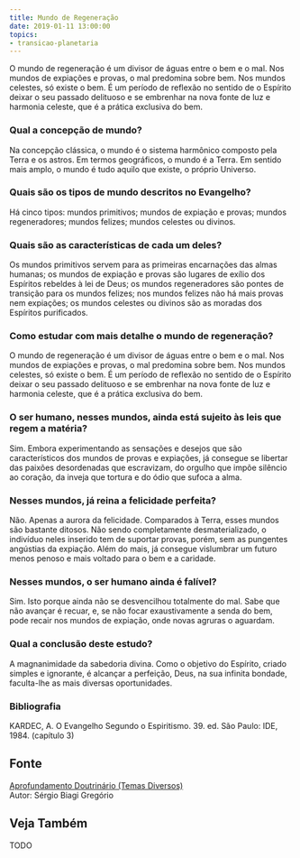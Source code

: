 ```yaml
---
title: Mundo de Regeneração
date: 2019-01-11 13:00:00
topics: 
- transicao-planetaria
---
```


O mundo de regeneração é um divisor de águas entre o bem e o mal. Nos
mundos de expiações e provas, o mal predomina sobre bem. Nos mundos
celestes, só existe o bem. É um período de reflexão no sentido de o
Espírito deixar o seu passado delituoso e se embrenhar na nova fonte de
luz e harmonia celeste, que é a prática exclusiva do bem.

### Qual a concepção de mundo?
Na concepção clássica, o mundo é o sistema harmônico composto pela Terra
e os astros. Em termos geográficos, o mundo é a Terra. Em sentido mais
amplo, o mundo é tudo aquilo que existe, o próprio Universo.

### Quais são os tipos de mundo descritos no Evangelho?
Há cinco tipos: mundos primitivos; mundos de expiação e provas; mundos
regeneradores; mundos felizes; mundos celestes ou divinos.

### Quais são as características de cada um deles?
Os mundos primitivos servem para as primeiras encarnações das almas
humanas; os mundos de expiação e provas são lugares de exílio dos
Espíritos rebeldes à lei de Deus; os mundos regeneradores são pontes
de transição para os mundos felizes; nos mundos felizes não há mais
provas nem expiações; os mundos celestes ou divinos são as moradas
dos Espíritos purificados.

### Como estudar com mais detalhe o mundo de regeneração?
O mundo de regeneração é um divisor de águas entre o bem e o mal. Nos
mundos de expiações e provas, o mal predomina sobre bem. Nos mundos
celestes, só existe o bem. É um período de reflexão no sentido de o
Espírito deixar o seu passado delituoso e se embrenhar na nova fonte de
luz e harmonia celeste, que é a prática exclusiva do bem.

### O ser humano, nesses mundos, ainda está sujeito às leis que regem a matéria?
Sim. Embora experimentando as sensações e desejos que são
característicos dos mundos de provas e expiações, já consegue se
libertar das paixões desordenadas que escravizam, do orgulho que impõe
silêncio ao coração, da inveja que tortura e do ódio que sufoca a alma.

### Nesses mundos, já reina a felicidade perfeita?
Não. Apenas a aurora da felicidade. Comparados à Terra, esses mundos são
bastante ditosos. Não sendo completamente desmaterializado, o indivíduo
neles inserido tem de suportar provas, porém, sem as pungentes angústias
da expiação. Além do mais, já consegue vislumbrar um futuro menos penoso
e mais voltado para o bem e a caridade.

### Nesses mundos, o ser humano ainda é falível?
Sim. Isto porque ainda não se desvencilhou totalmente do mal. Sabe que
não avançar é recuar, e, se não focar exaustivamente a senda do bem,
pode recair nos mundos de expiação, onde novas agruras o aguardam.

### Qual a conclusão deste estudo?
A magnanimidade da sabedoria divina. Como o objetivo do Espírito, criado
simples e ignorante, é alcançar a perfeição, Deus, na sua infinita
bondade, faculta-lhe as mais diversas oportunidades.


### Bibliografia
KARDEC, A. O Evangelho Segundo o Espiritismo. 39. ed. São Paulo: IDE,
1984. (capítulo 3)

## Fonte
[Aprofundamento Doutrinário (Temas Diversos)](https://sites.google.com/view/aprofundamentodoutrinario/mundos-de-regeneração)  
Autor: Sérgio Biagi Gregório


## Veja Também
TODO


